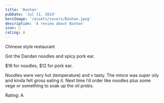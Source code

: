 ```yaml
---
title: 'Bashan'
pubDate: 'Jul 11, 2024'
heroImage: '/assets/covers/Bashan.jpeg'
description: 'A review about Bashan'
icon: 🍜
rating: A
---
```


Chinese style restaurant

Got the Dandan noodles and spicy pork ear.

$16 for noodles, $12 for pork ear.

Noodles were very hot (temperature) and v tasty. The mince was super oily and kinda felt gross eating it. Next time I’d order like noodles plus some vege or something to soak up the oil probs.

Rating: A
